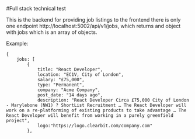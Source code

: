 #Full stack technical test

This is the backend for providing job listings to the frontend
there is only one endpoint http://localhost:5002/api/v1/jobs, which returns and object with jobs which is an array of objects.


Example: 
```
{
	jobs: [
		{
			title: "React Developer",
			location: "EC1V, City of London",
			salary: "£75,000",
			type: "Permanent",
			company: "Acme Company",
			post_date: "14 days ago",
			description: "React Developer Circa £75,000 City of London - Marylebone (NW1) ? ShortList Recruitment … The React Developer will work on a re-platforming of existing products to take advantage … The React Developer will benefit from working in a purely greenfield project",
			logo:"https://logo.clearbit.com/company.com"
		},
```
